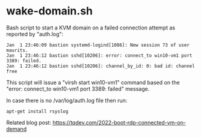# wake-domain.sh

Bash script to start a KVM domain on a failed connection attempt as reported by "auth.log":

    Jan  1 23:46:09 bastion systemd-logind[1086]: New session 73 of user maurits.
    Jan  1 23:46:12 bastion sshd[10206]: error: connect_to win10-vm1 port 3389: failed.
    Jan  1 23:46:12 bastion sshd[10206]: channel_by_id: 0: bad id: channel free
    
This script will issue a "virsh start win10-vm1" command based on the "error: connect_to win10-vm1 port 3389: failed" message.

In case there is no /var/log/auth.log file then run:

    apt-get install rsyslog

Related blog post: https://tqdev.com/2022-boot-rdp-connected-vm-on-demand
